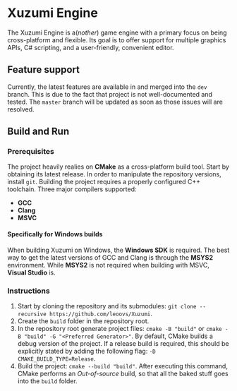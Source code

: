 # Xuzumi Engine

The Xuzumi Engine is a(_nother_) game engine with a primary focus on being cross-platform and flexible. Its goal is to offer support for multiple graphics APIs, C# scripting, and a user-friendly, convenient editor.

## Feature support

Currently, the latest features are available in and merged into the `dev` branch. This is due to the fact that project is not well-documented and tested. The `master` branch will be updated as soon as those issues will are resolved.

## Build and Run
### Prerequisites 

The project heavily realies on __CMake__ as a cross-platform build tool. Start by obtaining its latest release.
In order to manipulate the repository versions, install `git`.
Building the project requires a properly configured C++ toolchain. Three major compilers supported:

- __GCC__
- __Clang__
- __MSVC__

#### Specifically for Windows builds
When building Xuzumi on Windows, the __Windows SDK__ is required. The best way to get the latest versions of GCC and Clang is through the __MSYS2__ environment. While __MSYS2__ is not required when building with MSVC, __Visual Studio__ is.

### Instructions

1. Start by cloning the repository and its submodules:
`git clone --recursive https://github.com/leoovs/Xuzumi`.
2. Create the `build` folder in the repository root.
3. In the repository root generate project files: `cmake -B "build"` or `cmake -B "build" -G "<Preferred Generator>"`. By default, CMake builds a debug version of the project. If a release build is required, this should be explicitly stated by adding the following flag: `-D CMAKE_BUILD_TYPE=Release`.
4. Build the project: `cmake --build "build"`. After executing this command, CMake performs an _Out-of-source_ build, so that all the baked stuff goes into the `build` folder.